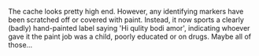 The cache looks pretty high end. However, any identifying markers have been scratched off or covered with paint.
Instead, it now sports a clearly (badly) hand-painted label saying 'Hi qulity bodi amor',
indicating whoever gave it the paint job was a child, poorly educated or on drugs. Maybe all of those...

